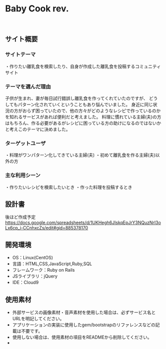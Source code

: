 # Baby Cook rev.
​
## サイト概要
### サイトテーマ
・作りたい離乳食を検索したり、自身が作成した離乳食を投稿するコミュニティサイト
​
### テーマを選んだ理由
子供が生まれ、妻が毎日試行錯誤し離乳食を作ってくれていたのですが、
どうしてもパターン化されていくということもあり悩んでいました。
身近に同じ状況の方がおらず困っていたので、他の方々がどのようなレシピで作っているのかを知れるサービスがあれば便利だと考えました。
料理に慣れている主婦(夫)の方はもちろん、作る必要があるがレシピに困っている方の助けになるのではないかと考えこのテーマに決めました。
​
### ターゲットユーザ
・料理がワンパターン化してきている主婦(夫)
・初めて離乳食を作る主婦(夫)以外の方
​
### 主な利用シーン
・作りたいレシピを検索したいとき
・作った料理を投稿するとき
​
## 設計書
後ほど作成予定
https://docs.google.com/spreadsheets/d/1UKHegh6JIskqEpJrY3NQuzNrI3oLx6cp_i-CCnhxcZs/edit#gid=885378170
​
## 開発環境
- OS：Linux(CentOS)
- 言語：HTML,CSS,JavaScript,Ruby,SQL
- フレームワーク：Ruby on Rails
- JSライブラリ：jQuery
- IDE：Cloud9
​
## 使用素材
- 外部サービスの画像素材・音声素材を使用した場合は、必ずサービス名とURLを明記してください。
- アプリケーションの実装に使用したgem/bootstrapのリファレンスなどの記載は不要です。
- 使用しない場合は、使用素材の項目をREADMEから削除してください。
-